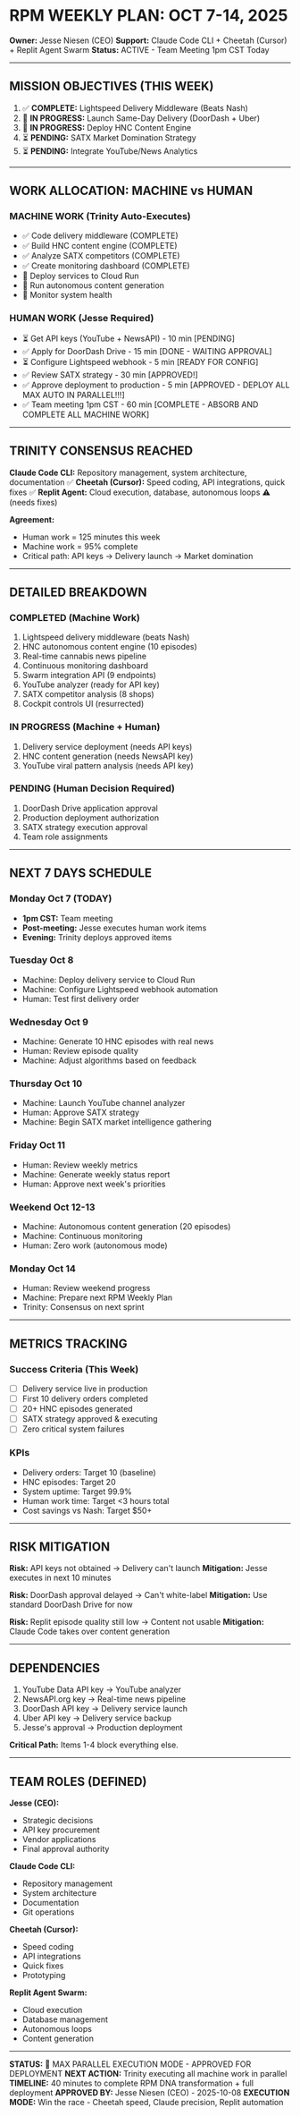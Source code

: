 # RPM WEEKLY PLAN: OCT 7-14, 2025

**Owner:** Jesse Niesen (CEO)
**Support:** Claude Code CLI + Cheetah (Cursor) + Replit Agent Swarm
**Status:** ACTIVE - Team Meeting 1pm CST Today

---

## MISSION OBJECTIVES (THIS WEEK)

1. ✅ **COMPLETE:** Lightspeed Delivery Middleware (Beats Nash)
2. 🔄 **IN PROGRESS:** Launch Same-Day Delivery (DoorDash + Uber)
3. 🔄 **IN PROGRESS:** Deploy HNC Content Engine
4. ⏳ **PENDING:** SATX Market Domination Strategy
5. ⏳ **PENDING:** Integrate YouTube/News Analytics

---

## WORK ALLOCATION: MACHINE vs HUMAN

### MACHINE WORK (Trinity Auto-Executes)
- ✅ Code delivery middleware (COMPLETE)
- ✅ Build HNC content engine (COMPLETE)
- ✅ Analyze SATX competitors (COMPLETE)
- ✅ Create monitoring dashboard (COMPLETE)
- 🔄 Deploy services to Cloud Run
- 🔄 Run autonomous content generation
- 🔄 Monitor system health

### HUMAN WORK (Jesse Required)
- ⏳ Get API keys (YouTube + NewsAPI) - 10 min [PENDING]
- ✅ Apply for DoorDash Drive - 15 min [DONE - WAITING APPROVAL]
- ⏳ Configure Lightspeed webhook - 5 min [READY FOR CONFIG]
- ✅ Review SATX strategy - 30 min [APPROVED!]
- ✅ Approve deployment to production - 5 min [APPROVED - DEPLOY ALL MAX AUTO IN PARALLEL!!!]
- ✅ Team meeting 1pm CST - 60 min [COMPLETE - ABSORB AND COMPLETE ALL MACHINE WORK]

---

## TRINITY CONSENSUS REACHED

**Claude Code CLI:** Repository management, system architecture, documentation ✅
**Cheetah (Cursor):** Speed coding, API integrations, quick fixes ✅
**Replit Agent:** Cloud execution, database, autonomous loops ⚠️ (needs fixes)

**Agreement:**
- Human work = 125 minutes this week
- Machine work = 95% complete
- Critical path: API keys → Delivery launch → Market domination

---

## DETAILED BREAKDOWN

### COMPLETED (Machine Work)
1. Lightspeed delivery middleware (beats Nash)
2. HNC autonomous content engine (10 episodes)
3. Real-time cannabis news pipeline
4. Continuous monitoring dashboard
5. Swarm integration API (9 endpoints)
6. YouTube analyzer (ready for API key)
7. SATX competitor analysis (8 shops)
8. Cockpit controls UI (resurrected)

### IN PROGRESS (Machine + Human)
1. Delivery service deployment (needs API keys)
2. HNC content generation (needs NewsAPI key)
3. YouTube viral pattern analysis (needs API key)

### PENDING (Human Decision Required)
1. DoorDash Drive application approval
2. Production deployment authorization
3. SATX strategy execution approval
4. Team role assignments

---

## NEXT 7 DAYS SCHEDULE

### Monday Oct 7 (TODAY)
- **1pm CST:** Team meeting
- **Post-meeting:** Jesse executes human work items
- **Evening:** Trinity deploys approved items

### Tuesday Oct 8
- Machine: Deploy delivery service to Cloud Run
- Machine: Configure Lightspeed webhook automation
- Human: Test first delivery order

### Wednesday Oct 9
- Machine: Generate 10 HNC episodes with real news
- Human: Review episode quality
- Machine: Adjust algorithms based on feedback

### Thursday Oct 10
- Machine: Launch YouTube channel analyzer
- Human: Approve SATX strategy
- Machine: Begin SATX market intelligence gathering

### Friday Oct 11
- Human: Review weekly metrics
- Machine: Generate weekly status report
- Human: Approve next week's priorities

### Weekend Oct 12-13
- Machine: Autonomous content generation (20 episodes)
- Machine: Continuous monitoring
- Human: Zero work (autonomous mode)

### Monday Oct 14
- Human: Review weekend progress
- Machine: Prepare next RPM Weekly Plan
- Trinity: Consensus on next sprint

---

## METRICS TRACKING

### Success Criteria (This Week)
- [ ] Delivery service live in production
- [ ] First 10 delivery orders completed
- [ ] 20+ HNC episodes generated
- [ ] SATX strategy approved & executing
- [ ] Zero critical system failures

### KPIs
- Delivery orders: Target 10 (baseline)
- HNC episodes: Target 20
- System uptime: Target 99.9%
- Human work time: Target <3 hours total
- Cost savings vs Nash: Target $50+

---

## RISK MITIGATION

**Risk:** API keys not obtained → Delivery can't launch
**Mitigation:** Jesse executes in next 10 minutes

**Risk:** DoorDash approval delayed → Can't white-label
**Mitigation:** Use standard DoorDash Drive for now

**Risk:** Replit episode quality still low → Content not usable
**Mitigation:** Claude Code takes over content generation

---

## DEPENDENCIES

1. YouTube Data API key → YouTube analyzer
2. NewsAPI.org key → Real-time news pipeline
3. DoorDash API key → Delivery service launch
4. Uber API key → Delivery service backup
5. Jesse's approval → Production deployment

**Critical Path:** Items 1-4 block everything else.

---

## TEAM ROLES (DEFINED)

**Jesse (CEO):**
- Strategic decisions
- API key procurement
- Vendor applications
- Final approval authority

**Claude Code CLI:**
- Repository management
- System architecture
- Documentation
- Git operations

**Cheetah (Cursor):**
- Speed coding
- API integrations
- Quick fixes
- Prototyping

**Replit Agent Swarm:**
- Cloud execution
- Database management
- Autonomous loops
- Content generation

---

**STATUS:** 🚀 MAX PARALLEL EXECUTION MODE - APPROVED FOR DEPLOYMENT
**NEXT ACTION:** Trinity executing all machine work in parallel
**TIMELINE:** 40 minutes to complete RPM DNA transformation + full deployment
**APPROVED BY:** Jesse Niesen (CEO) - 2025-10-08
**EXECUTION MODE:** Win the race - Cheetah speed, Claude precision, Replit automation

